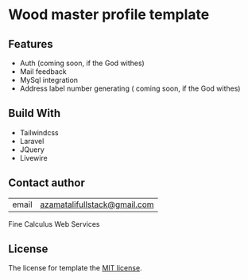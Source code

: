 # Wood master profile template 

## Features

- Auth (coming soon, if the God withes)
- Mail feedback
- MySql integration
- Address label number generating ( coming soon, if the God withes)

## Build With

- Tailwindcss
- Laravel
- JQuery
- Livewire 


## Contact author
|    |  |  
| --- | --- 
|   email  | azamatalifullstack@gmail.com |   
Fine Calculus Web Services



## License

The license for template the [MIT license](https://opensource.org/licenses/MIT).
